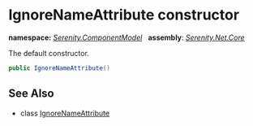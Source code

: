 # IgnoreNameAttribute constructor
**namespace:** *[Serenity.ComponentModel](../../README.md#serenity.componentmodel-namespace)*   **assembly**: *[Serenity.Net.Core](../../README.md)*

The default constructor.

```csharp
public IgnoreNameAttribute()
```

## See Also

* class [IgnoreNameAttribute](../IgnoreNameAttribute.md)